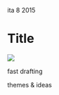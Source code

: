 <permalink>ita</permalink>
<month>8</month>
<year>2015</year>

# Title

![](/articles/artificial/images/chessboard-gen0.png)

<hidden>fast drafting</hidden>

<hidden>themes & ideas</hidden>